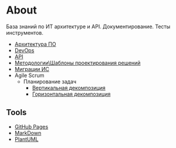 # About

База знаний по ИТ архитектуре и API. Документирование. Тесты инструментов.

* [Архитектура ПО](arch/arch.md)
* [DevOps](devops.md)
* [API](api/api.md)
* [Методологии\Шаблоны проектирования решений](arch/patterns.md)
* [Миграции ИС](migration.md)
* Agile Scrum
  * Планирование задач
    * [Вертикальная декомпозиция](https://habr.com/ru/company/sportmaster_lab/blog/515910/)
    * [Горизонтальная декомпозиция](https://habr.com/ru/company/sportmaster_lab/blog/677970/)

## Tools

- [GitHub Pages](technology/jekyll.md)
- [MarkDown](markdown.md)
- [PlantUML](plantuml.md)
